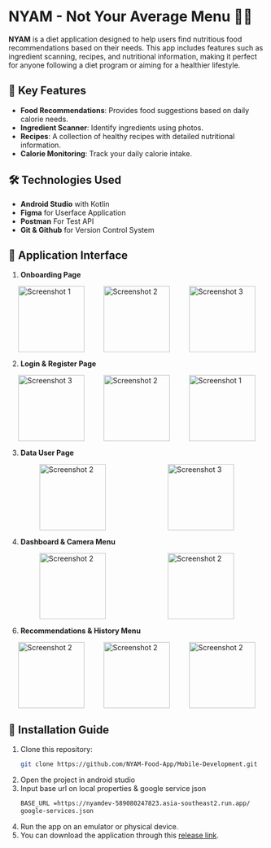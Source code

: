 # NYAM - Not Your Average Menu 🍚🍴

**NYAM** is a diet application designed to help users find nutritious food recommendations based on their needs. This app includes features such as ingredient scanning, recipes, and nutritional information, making it perfect for anyone following a diet program or aiming for a healthier lifestyle.

## 🎯 Key Features
- **Food Recommendations**: Provides food suggestions based on daily calorie needs.
- **Ingredient Scanner**: Identify ingredients using photos.
- **Recipes**: A collection of healthy recipes with detailed nutritional information.
- **Calorie Monitoring**: Track your daily calorie intake.

## 🛠️ Technologies Used
- **Android Studio** with Kotlin
- **Figma** for Userface Application
- **Postman** For Test API
- **Git & Github** for Version Control System

## 📸 Application Interface
1. **Onboarding Page**
<div style="display: flex; justify-content: space-around;">
  <img src="https://github.com/user-attachments/assets/c3d4cac1-9f1d-4373-9acf-b5fbc3514c76" alt="Screenshot 1" width="130">
  <img src="https://github.com/user-attachments/assets/ab929129-5a0c-4a59-823b-1bcef6135d24" alt="Screenshot 2" width="130">
  <img src="https://github.com/user-attachments/assets/d614bfea-b07a-4d4a-b720-585de2cbb125" alt="Screenshot 3" width="130">
</div>

2. **Login & Register Page**
<div style="display: flex; justify-content: space-around;">
  <img src="https://github.com/user-attachments/assets/5908b563-2eb1-42a8-84e0-906a9eb95de2" alt="Screenshot 3" width="130">
  <img src="https://github.com/user-attachments/assets/1830896e-4162-4d50-afb2-b010a8a58108" alt="Screenshot 2" width="130">
  <img src="https://github.com/user-attachments/assets/7dda629b-c99d-4fb0-920a-ec2e424b93ef" alt="Screenshot 1" width="130">
</div>

3. **Data User Page**
<div style="display: flex; justify-content: space-around;">
  <img src="https://github.com/user-attachments/assets/33fbbe59-ac8e-4057-b9c4-9ee72ad2c1c7" alt="Screenshot 2" width="130">
  <img src="https://github.com/user-attachments/assets/06ea8689-6a17-421b-b755-061da413f113" alt="Screenshot 3" width="130">
</div>

4. **Dashboard & Camera Menu**
<div style="display: flex; justify-content: space-around;">
  <img src="https://github.com/user-attachments/assets/e2c267bf-5067-4254-8170-e3ad39a33ca3" alt="Screenshot 2" width="130">
  <img src="https://github.com/user-attachments/assets/54a92785-9e2e-481d-8004-8db68c684776" alt="Screenshot 2" width="130">
</div>

6. **Recommendations & History Menu**
<div style="display: flex; justify-content: space-around;">
  <img src="https://github.com/user-attachments/assets/6119ec9b-4f9d-4fff-9f0f-2ff6a2b5b45d" alt="Screenshot 2" width="130">
  <img src="https://github.com/user-attachments/assets/5c20726a-341a-41bd-b3e9-4b864a19c8fe" alt="Screenshot 2" width="130">
  <img src="https://github.com/user-attachments/assets/61482018-3a8a-4e23-b60a-36ba52ebf119" alt="Screenshot 2" width="130">
</div>

## 🚀 Installation Guide
1. Clone this repository:
   ```bash
   git clone https://github.com/NYAM-Food-App/Mobile-Development.git
2. Open the project in android studio
3. Input base url on local properties & google service json
   ```bash
   BASE_URL =https://nyamdev-589080247823.asia-southeast2.run.app/
   google-services.json
5. Run the app on an emulator or physical device.
6. You can download the application through this [release link](https://github.com/NYAM-Food-App/Mobile-Development/releases/tag/v1.0.0).
